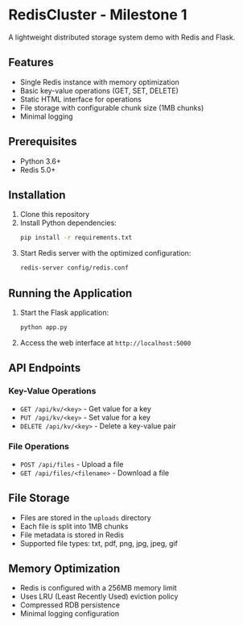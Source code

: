 # RedisCluster - Milestone 1

A lightweight distributed storage system demo with Redis and Flask.

## Features

- Single Redis instance with memory optimization
- Basic key-value operations (GET, SET, DELETE)
- Static HTML interface for operations
- File storage with configurable chunk size (1MB chunks)
- Minimal logging

## Prerequisites

- Python 3.6+
- Redis 5.0+

## Installation

1. Clone this repository
2. Install Python dependencies:
   ```bash
   pip install -r requirements.txt
   ```
3. Start Redis server with the optimized configuration:
   ```bash
   redis-server config/redis.conf
   ```

## Running the Application

1. Start the Flask application:
   ```bash
   python app.py
   ```
2. Access the web interface at `http://localhost:5000`

## API Endpoints

### Key-Value Operations

- `GET /api/kv/<key>` - Get value for a key
- `PUT /api/kv/<key>` - Set value for a key
- `DELETE /api/kv/<key>` - Delete a key-value pair

### File Operations

- `POST /api/files` - Upload a file
- `GET /api/files/<filename>` - Download a file

## File Storage

- Files are stored in the `uploads` directory
- Each file is split into 1MB chunks
- File metadata is stored in Redis
- Supported file types: txt, pdf, png, jpg, jpeg, gif

## Memory Optimization

- Redis is configured with a 256MB memory limit
- Uses LRU (Least Recently Used) eviction policy
- Compressed RDB persistence
- Minimal logging configuration 